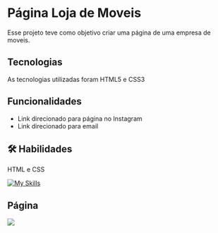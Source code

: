 # Página Loja de Moveis

 Esse projeto teve como objetivo criar uma página de uma empresa de moveis.

## Tecnologias

 As tecnologias utilizadas foram HTML5 e CSS3 

## Funcionalidades

- Link direcionado para página no Instagram
- Link direcionado para email

## 🛠 Habilidades
HTML e CSS

[![My Skills](https://skillicons.dev/icons?i=html,css)](https://skillicons.dev) 

## Página

<img src="./images/Página1.png" />
